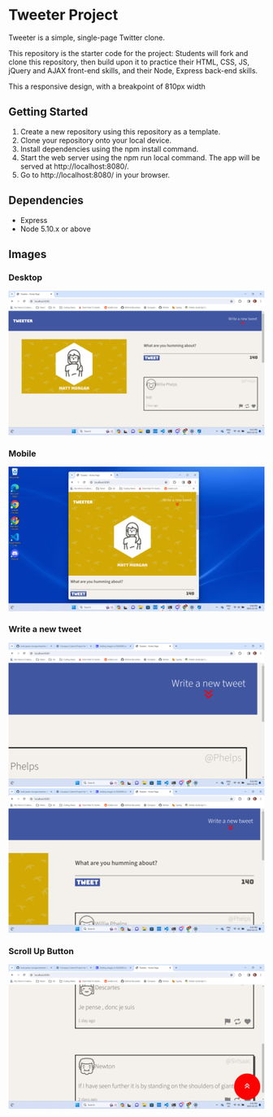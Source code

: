 # Tweeter Project

Tweeter is a simple, single-page Twitter clone.

This repository is the starter code for the project: Students will fork and clone this repository, then build upon it to practice their HTML, CSS, JS, jQuery and AJAX front-end skills, and their Node, Express back-end skills.

This a responsive design, with a breakpoint of 810px width

## Getting Started

1. Create a new repository using this repository as a template.
2. Clone your repository onto your local device.
3. Install dependencies using the npm install command.
4. Start the web server using the npm run local command. The app will be served at http://localhost:8080/.
5. Go to http://localhost:8080/ in your browser.

## Dependencies

- Express
- Node 5.10.x or above

## Images

### Desktop
!["Desktop view"](./docs/homepage.png)

### Mobile 
!["Mobile View"](./docs/mobile.png)

### Write a new tweet
!["New Tweet Button"](./docs/new-tweet-button.png)
!["New Tweet Text Area"](./docs/new-tweet-input.png)

### Scroll Up Button
!["Scroll Up Button"](./docs/scroll-up-button.png)
